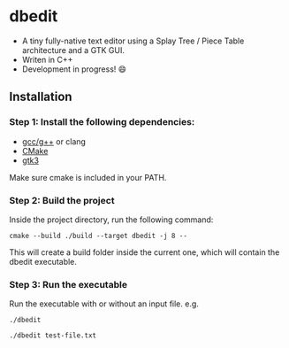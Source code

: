 # dbedit
- A tiny fully-native text editor using a Splay Tree / Piece Table architecture and a GTK GUI.
- Writen in C++
- Development in progress! 😄

## Installation

### Step 1: Install the following dependencies:
- [gcc/g++](https://linuxconfig.org/how-to-install-g-the-c-compiler-on-ubuntu-20-04-lts-focal-fossa-linux) or clang
- [CMake](https://askubuntu.com/questions/355565/how-do-i-install-the-latest-version-of-cmake-from-the-command-line)
- [gtk3](https://askubuntu.com/questions/101306/how-do-i-install-gtk-3-0)

Make sure cmake is included in your PATH.

### Step 2: Build the project
Inside the project directory, run the following command:

```cmake --build ./build --target dbedit -j 8 --```

This will create a build folder inside the current one, which will contain the dbedit executable.

### Step 3: Run the executable
Run the executable with or without an input file. e.g.

```./dbedit```

```./dbedit test-file.txt```
